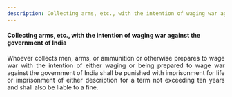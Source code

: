 ```yaml
---
description: Collecting arms, etc., with the intention of waging war against the government of India
---
```


#### Collecting arms, etc., with the intention of waging war against the government of India
<div style="text-align: justify">

Whoever collects men, arms, or ammunition or otherwise prepares to wage war with the intention of either waging or being prepared to wage war against the government of India shall be punished with imprisonment for life or imprisonment of either description for a term not exceeding ten years and shall also be liable to a fine.

</div>

